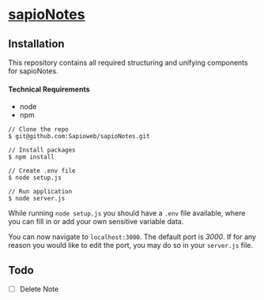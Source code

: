 [sapioNotes](https://notes.sapioweb.com/)
=========

## Installation
This repository contains all required structuring and unifying components for sapioNotes.

#### Technical Requirements
- node
- npm

```
// Clone the repo
$ git@github.com:Sapioweb/sapioNotes.git

// Install packages
$ npm install

// Create .env file
$ node setup.js

// Run application
$ node server.js
```

While running `node setup.js` you should have a `.env` file available, where you can fill in or add your own sensitive variable data.

You can now navigate to `localhost:3000`. The default port is *3000*. If for any reason you would like to edit the port, you may do so in your `server.js` file.


## Todo
- [ ] Delete Note
